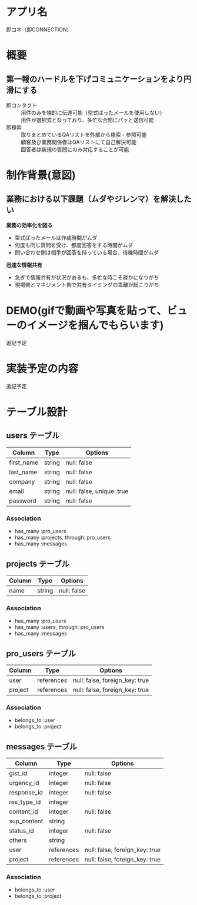 # アプリ名
即コネ（即CONNECTION）

# 概要
## 第一報のハードルを下げコミュニケーションをより円滑にする
<dl>
  <dt>即コンタクト</dt>
  <dd>用件のみを端的に伝達可能（型式ばったメールを使用しない）</dd>
  <dd>用件が選択式となっており、多忙な合間にパッと送信可能</dd>
  <dt>即検索</dt>
  <dd>取りまとめているQAリストを外部から検索・参照可能</dd>
  <dd>顧客及び業務関係者はQAリストにて自己解決可能</dd>
  <dd>回答者は新規の質問にのみ対応することが可能</dd>
</dl>

# 制作背景(意図)
## 業務における以下課題（ムダやジレンマ）を解決したい
**業務の効率化を図る**
- 型式ばったメールは作成時間がムダ
- 何度も同じ質問を受け、都度回答をする時間がムダ
- 問い合わせ側は相手が回答を持っている場合、待機時間がムダ

**迅速な情報共有**
- 急ぎで情報共有が状況があるも、多忙な時こそ疎かになりがち
- 現場側とマネジメント側で共有タイミングの乖離が起こりがち

# DEMO(gifで動画や写真を貼って、ビューのイメージを掴んでもらいます)
追記予定

# 実装予定の内容
追記予定

# テーブル設計

## users テーブル

| Column     | Type   | Options                   |
| ---------- | ------ | ------------------------- |
| first_name | string | null: false               |
| last_name  | string | null: false               |
| company    | string | null: false               |
| email      | string | null: false, unique: true |
| password   | string | null: false               |

### Association

- has_many :pro_users
- has_many :projects, through: pro_users
- has_many :messages

## projects テーブル

| Column | Type   | Options     |
| ------ | ------ | ----------- |
| name   | string | null: false |

### Association

- has_many :pro_users
- has_many :users, through: pro_users
- has_many :messages

## pro_users テーブル

| Column  | Type       | Options                        |
| ------- | ---------- | ------------------------------ |
| user    | references | null: false, foreign_key: true |
| project | references | null: false, foreign_key: true |

### Association

- belongs_to :user
- belongs_to :project

## messages テーブル

| Column      | Type       | Options                        |
| ----------- | ---------- | ------------------------------ |
| gist_id     | integer    | null: false                    |
| urgency_id  | integer    | null: false                    |
| response_id | integer    | null: false                    |
| res_type_id | integer    |                                |
| content_id  | integer    | null: false                    |
| sup_content | string     |                                |
| status_id   | integer    | null: false                    |
| others      | string     |                                |
| user        | references | null: false, foreign_key: true |
| project     | references | null: false, foreign_key: true |

### Association

- belongs_to :user
- belongs_to :project